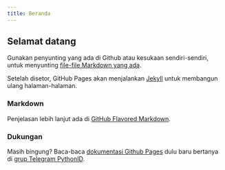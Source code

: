 ```yaml
---
title: Beranda
---
```


## Selamat datang

Gunakan penyunting yang ada di Github atau kesukaan sendiri-sendiri, untuk menyunting [file-file Markdown yang ada](https://github.com/PythonID/pages).

Setelah disetor, GitHub Pages akan menjalankan [Jekyll](https://jekyllrb.com) untuk membangun ulang halaman-halaman.

### Markdown

Penjelasan lebih lanjut ada di [GitHub Flavored Markdown](https://guides.github.com/features/mastering-markdown/).

### Dukungan

Masih bingung? Baca-baca [dokumentasi Github Pages](https://help.github.com/categories/github-pages-basics/) dulu baru bertanya di [grup Telegram PythonID](https://t.me/pythonID).
